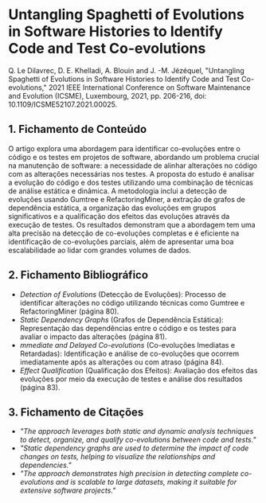 

# Untangling Spaghetti of Evolutions in Software Histories to Identify Code and Test Co-evolutions

Q. Le Dilavrec, D. E. Khelladi, A. Blouin and J. -M. Jézéquel, "Untangling Spaghetti of Evolutions in Software Histories to Identify Code and Test Co-evolutions," 2021 IEEE International Conference on Software Maintenance and Evolution (ICSME), Luxembourg, 2021, pp. 206-216, doi: 10.1109/ICSME52107.2021.00025.


## 1. Fichamento de Conteúdo
O artigo explora uma abordagem para identificar co-evoluções entre o código e os testes em projetos de software, abordando um problema crucial na manutenção de software: a necessidade de alinhar alterações no código com as alterações necessárias nos testes. A proposta do estudo é analisar a evolução do código e dos testes utilizando uma combinação de técnicas de análise estática e dinâmica. A metodologia inclui a detecção de evoluções usando Gumtree e RefactoringMiner, a extração de grafos de dependência estática, a organização das evoluções em grupos significativos e a qualificação dos efeitos das evoluções através da execução de testes. Os resultados demonstram que a abordagem tem uma alta precisão na detecção de co-evoluções completas e é eficiente na identificação de co-evoluções parciais, além de apresentar uma boa escalabilidade ao lidar com grandes volumes de dados.

## 2. Fichamento Bibliográfico 

* _Detection of Evolutions_ (Detecção de Evoluções): Processo de identificar alterações no código utilizando técnicas como Gumtree e RefactoringMiner (página 80).
* _Static Dependency Graphs_ (Grafos de Dependência Estática): Representação das dependências entre o código e os testes para avaliar o impacto das alterações (página 81).
* _mmediate and Delayed Co-evolutions_ (Co-evoluções Imediatas e Retardadas): Identificação e análise de co-evoluções que ocorrem imediatamente após as alterações ou com atraso (página 84).
* _Effect Qualification_ (Qualificação dos Efeitos): Avaliação dos efeitos das evoluções por meio da execução de testes e análise dos resultados (página 83).

## 3. Fichamento de Citações 
* _"The approach leverages both static and dynamic analysis techniques to detect, organize, and qualify co-evolutions between code and tests."_
* _"Static dependency graphs are used to determine the impact of code changes on tests, helping to visualize the relationships and dependencies."_
* _"The approach demonstrates high precision in detecting complete co-evolutions and is scalable to large datasets, making it suitable for extensive software projects."_

